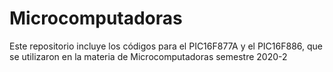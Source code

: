 # Microcomputadoras
Este repositorio incluye los códigos para el PIC16F877A y el PIC16F886, que se utilizaron en la materia de Microcomputadoras semestre 2020-2 
